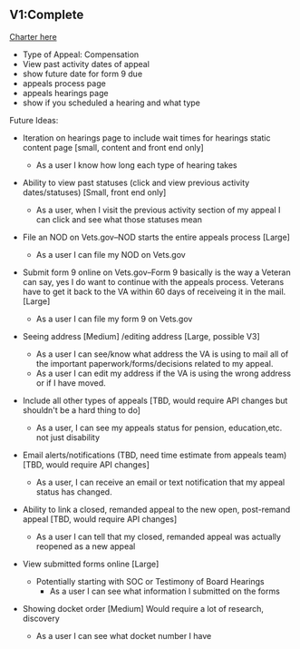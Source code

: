 ## V1:Complete 
[Charter here](https://github.com/department-of-veterans-affairs/va.gov-team/blob/master/products/claim-appeal-status/appeals-status/appeals-charter-signed.pdf)

- Type of Appeal: Compensation 
- View past activity dates of appeal 
- show future date for form 9 due
- appeals process page
- appeals hearings page
- show if you scheduled a hearing and what type

Future Ideas: 

- Iteration on hearings page to include wait times for hearings static content page [small, content and front end only]
  - As a user I know how long each type of hearing takes

- Ability to view past statuses (click and view previous activity dates/statuses) [Small, front end only]
  - As a user, when I visit the previous activity section of my appeal I can click and see what those statuses mean

- File an NOD on Vets.gov–NOD starts the entire appeals process [Large]
  - As a user I can file my NOD on Vets.gov 

- Submit form 9 online on Vets.gov–Form 9 basically is the way a Veteran can say, yes I do want to continue with the appeals process.  Veterans have to get it back to the VA within 60 days of receiveing it in the mail. [Large]
  - As a user I can file my form 9 on Vets.gov

- Seeing address [Medium] /editing address [Large, possible V3]
  - As a user I can see/know what address the VA is using to mail all of the important paperwork/forms/decisions related to my appeal. 
  - As a user I can edit my address if the VA is using the wrong address or if I have moved. 

- Include all other types of appeals [TBD, would require API changes but shouldn't be a hard thing to do]
  - As a user, I can see my appeals status for pension, education,etc. not just disability 

- Email alerts/notifications (TBD, need time estimate from appeals team) [TBD, would require API changes]
  - As a user, I can receive an email or text notification that my appeal status has changed. 

- Ability to link a closed, remanded appeal to the new open, post-remand appeal [TBD, would require API changes]
  - As a user I can tell that my closed, remanded appeal was actually reopened as a new appeal 

- View submitted forms online [Large]
  - Potentially starting with SOC or Testimony of Board Hearings
    - As a user I can see  what information I submitted on the forms 

- Showing docket order [Medium] Would require a lot of research, discovery 
  - As a user I can see what docket number I have 
